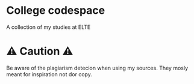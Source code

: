 # College codespace

A collection of my studies at ELTE

# ⚠️  Caution ⚠️

Be aware of the plagiarism detecion when using my sources. They mosly meant for inspiration not dor copy. 
